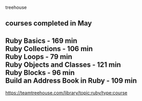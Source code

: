 treehouse

courses completed in May  
---------------------------------------   
Ruby Basics                   - 169 min   
Ruby Collections              - 106 min   
Ruby Loops                    -  79 min   
Ruby Objects and Classes      - 121 min   
Ruby Blocks                   -  96 min   
Build an Address Book in Ruby - 109 min   
---------------------------------------   

https://teamtreehouse.com/library/topic:ruby/type:course
